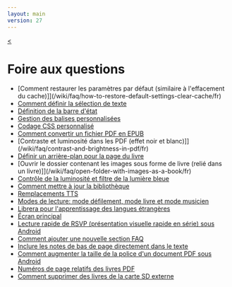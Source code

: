 ```yaml
---
layout: main
version: 27
---
```

[<](/wiki/fr)

# Foire aux questions

* [Comment restaurer les paramètres par défaut (similaire à l'effacement du cache)]](/wiki/faq/how-to-restore-default-settings-clear-cache/fr)
* [Comment définir la sélection de texte](/wiki/faq/how-to-set-text-selection/fr)
* [Définition de la barre d'état](/wiki/faq/how-to-set-up-a-status-bar/fr)
* [Gestion des balises personnalisées](/wiki/faq/custom-tags/fr)
* [Codage CSS personnalisé](/wiki/faq/customize-book-css-styles/fr)
* [Comment convertir un fichier PDF en EPUB](/wiki/faq/convert-pdf-to-epub/fr)
* [Contraste et luminosité dans les PDF (effet noir et blanc)]](/wiki/faq/contrast-and-brightness-in-pdf/fr)
* [Définir un arrière-plan pour la page du livre](/wiki/faq/how-to-set-page-background-image/fr)
* [Ouvrir le dossier contenant les images sous forme de livre (relié dans un livre)]](/wiki/faq/open-folder-with-images-as-a-book/fr)
* [Contrôle de la luminosité et filtre de la lumière bleue](/wiki/faq/brightness-control-and-blue-light-filter/fr)
* [Comment mettre à jour la bibliothèque](/wiki/faq/update-the-library/fr)
* [Remplacements TTS](/wiki/faq/tts-replacements/fr)
* [Modes de lecture: mode défilement, mode livre et mode musicien](/wiki/faq/reading-mode-vertical-book-musician/fr)
* [Librera pour l'apprentissage des langues étrangères](/wiki/faq/librera-for-study-foreign-languages/fr)
* [Écran principal](/wiki/faq/main-app/fr)
* [Lecture rapide de RSVP (présentation visuelle rapide en série) sous Android](/wiki/faq/rsvp-speed-reading-rapid-serial-visual-presentation/fr)
* [Comment ajouter une nouvelle section FAQ](/wiki/faq/how-to-add-new-faq-section/fr)
* [Inclure les notes de bas de page directement dans le texte](/wiki/faq/include-footnotes-directly-in-the-text/fr)
* [Comment augmenter la taille de la police d'un document PDF sous Android](/wiki/faq/how-to-make-the-font-size-bigger-on-a-pdf/fr)
* [Numéros de page relatifs des livres PDF](/wiki/faq/relative-page-numbers/fr)
* [Comment supprimer des livres de la carte SD externe](/wiki/faq/how-to-delete-file-from-external-sd-card/fr)
